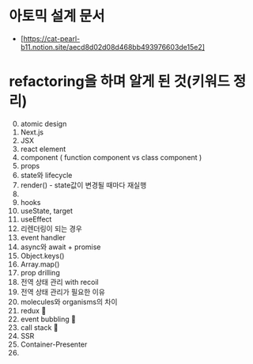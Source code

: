 # 아토믹 설계 문서
- [https://cat-pearl-b11.notion.site/aecd8d02d08d468bb493976603de15e2]


# refactoring을 하며 알게 된 것(키워드 정리)

0. atomic design
1. Next.js
2. JSX
3. react element
4. component ( function component vs class component )
5. props
6. state와 lifecycle 
7. render() - state값이 변경될 때마다 재실행
8. 
9. hooks
10. useState, target
11. useEffect
12. 리렌더링이 되는 경우
13. event handler 
14. async와 await + promise
15. Object.keys()
16. Array.map()
17. prop drilling
18. 전역 상태 관리 with recoil
19. 전역 상태 관리가 필요한 이유 
20. molecules와 organisms의 차이
21. redux 📌
22. event bubbling 📌
23. call stack 📌
24. SSR
25. Container-Presenter
26. 

